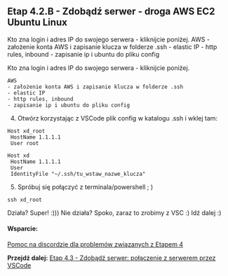 ## Etap 4.2.B - Zdobądź serwer - droga AWS EC2 Ubuntu Linux 


Kto zna login i adres IP do swojego serwera - kliknijcie poniżej.
    AWS
    - założenie konta AWS i zapisanie klucza w folderze .ssh
    - elastic IP
    - http rules, inbound
    - zapisanie ip i ubuntu do pliku config



Kto zna login i adres IP do swojego serwera - kliknijcie poniżej.



	AWS
	- założenie konta AWS i zapisanie klucza w folderze .ssh
	- elastic IP
	- http rules, inbound
	- zapisanie ip i ubuntu do pliku config


4. Otwórz korzystając z VSCode plik config w katalogu .ssh i wklej tam:

 ```
Host xd_root
  HostName 1.1.1.1
  User root
	
Host xd
  HostName 1.1.1.1
  User 
  IdentityFile "~/.ssh/tu_wstaw_nazwe_klucza"
```

5. Spróbuj się połączyć z terminala/powershell ; )
```
ssh xd_root
```

Działa? Super! :))) Nie działa? Spoko, zaraz to zrobimy z VSC :) Idź dalej :)

#### Wsparcie:

[Pomoc na discordzie dla problemów związanych z Etapem 4](https://discord.gg/8YQAaBHh3u)


**Przejdź dalej:** [Etap 4.3 - Zdobądź serwer: połączenie z serwerem przez VSCode](http://bityl.pl/nYH1X)
